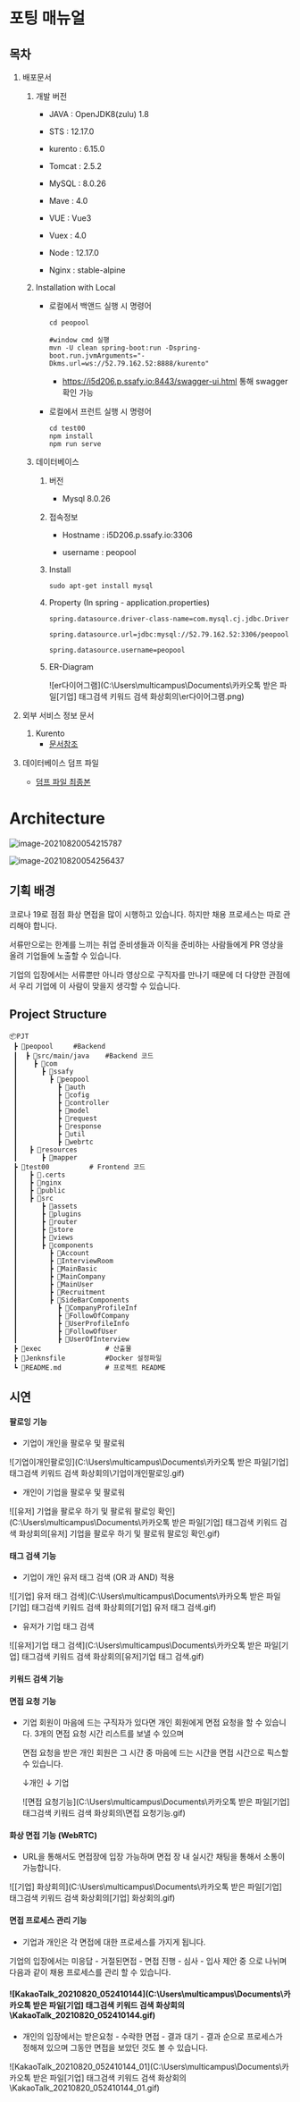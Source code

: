 # 포팅 매뉴얼



## 목차

 1. 배포문서
    1. 개발 버전
       - JAVA : OpenJDK8(zulu) 1.8
       
       - STS : 12.17.0
       
       - kurento : 6.15.0
       
       - Tomcat : 2.5.2
       
       - MySQL : 8.0.26
       
       - Mave : 4.0
       
       - VUE : Vue3
       
       - Vuex : 4.0
       
       - Node : 12.17.0
       
       - Nginx : stable-alpine
       
         
       
    2.  Installation with Local
         - 로컬에서 백앤드 실행 시 명령어

            ```
            cd peopool
            
            #window cmd 실행
            mvn -U clean spring-boot:run -Dspring-boot.run.jvmArguments="-Dkms.url=ws://52.79.162.52:8888/kurento" 
            ```

            - https://i5d206.p.ssafy.io:8443/swagger-ui.html 통해  swagger 확인 가능

         - 로컬에서 프런트 실행 시 명령어

            ```
            cd test00
            npm install
            npm run serve  
            ```

    3. 데이터베이스

       1. 버전

          - Mysql 8.0.26

       2. 접속정보

          - Hostname : i5D206.p.ssafy.io:3306

          - username : peopool

            

       3. Install

          ```
          sudo apt-get install mysql
          ```

          

       4. Property (In spring - application.properties)

          ```properties
          spring.datasource.driver-class-name=com.mysql.cj.jdbc.Driver
          
          spring.datasource.url=jdbc:mysql://52.79.162.52:3306/peopool
          
          spring.datasource.username=peopool
          ```

          

       5. ER-Diagram

          ![er다이어그램](C:\Users\multicampus\Documents\카카오톡 받은 파일\[기업] 태그검색 키워드 검색 화상회의\er다이어그램.png)

 2. 외부 서비스 정보 문서
    1. Kurento
          - [문서참조](https://doc-kurento.readthedocs.io/en/latest/)


 3. 데이터베이스 덤프 파일
    - [덤프 파일 최종본](dasdfas)



#  Architecture

![image-20210820054215787](C:\Users\multicampus\AppData\Roaming\Typora\typora-user-images\image-20210820054215787.png)



![image-20210820054256437](C:\Users\multicampus\AppData\Roaming\Typora\typora-user-images\image-20210820054256437.png)



## 기획 배경

코로나 19로 점점 화상 면접을 많이 시행하고 있습니다. 하지만 채용 프로세스는 따로 관리해야 합니다. 

서류만으로는 한계를 느끼는 취업 준비생들과 이직을 준비하는 사람들에게 PR 영상을 올려 기업들에 노출할 수 있습니다.

기업의 입장에서는 서류뿐만 아니라 영상으로 구직자를 만나기 때문에 더 다양한 관점에서 우리 기업에 이 사람이 맞을지 생각할 수 있습니다.



## Project Structure

```
📦PJT
 ┣ 📂peopool 	#Backend
 ┃ 	┣ 📂src/main/java	#Backend 코드
 ┃    ┣ 📂com
 ┃      ┣ 📂ssafy
 ┃        ┣ 📂peopool
 ┃          ┣ 📂auth
 ┃        	┣ 📂cofig
 ┃          ┣ 📂controller
 ┃          ┣ 📂model
 ┃          ┣ 📂request
 ┃          ┣ 📂response
 ┃          ┣ 📂util
 ┃ 			┣ 📂webrtc
 ┃	 ┣ 📂resources
 ┃	 	┣ 📂mapper
 ┣ 📂test00			# Frontend 코드
 ┃   ┣ 📂.certs 
 ┃ 	 ┣ 📂nginx			
 ┃ 	 ┣ 📂public		
 ┃ 	 ┣ 📂src		
 ┃		┣ 📂assets
 ┃		┣ 📂plugins
 ┃ 	    ┣ 📂router
 ┃ 	    ┣ 📂store
 ┃ 	    ┣ 📂views
 ┃ 	    ┣ 📂components
 ┃ 	      ┣ 📂Account
 ┃ 	      ┣ 📂InterviewRoom
 ┃ 	      ┣ 📂MainBasic
 ┃ 	      ┣ 📂MainCompany
 ┃ 	      ┣ 📂MainUser
 ┃ 	      ┣ 📂Recruitment
 ┃ 	      ┣ 📂SideBarComponents
 ┃ 			┣ 📂CompanyProfileInf
 ┃ 			┣ 📂FollowOfCompany
 ┃ 			┣ 📂UserProfileInfo
 ┃ 	      	┣ 📂FollowOfUser
 ┃ 	      	┣ 📂UserOfInterview
 ┣ 📂exec				# 산출물
 ┣ 📜Jenknsfile			#Docker 설정파일
 ┗ 📜README.md			# 프로젝트 README
```





## 시연

#### 팔로잉 기능

-  기업이 개인을 팔로우 및 팔로워 

![기업이개인팔로잉](C:\Users\multicampus\Documents\카카오톡 받은 파일\[기업] 태그검색 키워드 검색 화상회의\기업이개인팔로잉.gif)



- 개인이 기업을 팔로우 및 팔로워

![[유저] 기업을 팔로우 하기 및 팔로워 팔로잉 확인](C:\Users\multicampus\Documents\카카오톡 받은 파일\[기업] 태그검색 키워드 검색 화상회의\[유저] 기업을 팔로우 하기 및 팔로워 팔로잉 확인.gif)



#### 태그 검색 기능

- 기업이 개인 유저 태그 검색 (OR 과 AND) 적용 

![[기업] 유저 태그 검색](C:\Users\multicampus\Documents\카카오톡 받은 파일\[기업] 태그검색 키워드 검색 화상회의\[기업] 유저 태그 검색.gif)



-  유저가 기업 태그 검색

  ![[유저]기업 태그 검색](C:\Users\multicampus\Documents\카카오톡 받은 파일\[기업] 태그검색 키워드 검색 화상회의\[유저]기업 태그 검색.gif)

#### 키워드 검색 기능

#### 면접 요청 기능

- 기업 회원이 마음에 드는 구직자가 있다면 개인 회원에게 면접 요청을 할 수 있습니다. 3개의 면접 요청 시간 리스트를 보낼 수 있으며 

  면접 요청을 받은 개인 회원은 그 시간 중 마음에 드는 시간을 면접 시간으로 픽스할 수 있습니다.

  ↓개인                                 																							↓ 기업

  ![면접 요청기능](C:\Users\multicampus\Documents\카카오톡 받은 파일\[기업] 태그검색 키워드 검색 화상회의\면접 요청기능.gif)





#### 화상 면접 기능 (WebRTC)

-  URL을 통해서도 면접장에 입장 가능하며 면접 장 내 실시간 채팅을 통해서 소통이 가능합니다.

![[기업] 화상회의](C:\Users\multicampus\Documents\카카오톡 받은 파일\[기업] 태그검색 키워드 검색 화상회의\[기업] 화상회의.gif)





#### 면접 프로세스 관리 기능

-  기업과 개인은 각 면접에 대한 프로세스를 가지게 됩니다.

  기업의 입장에서는 미응답 - 거절된면접 - 면접 진행 - 심사 - 입사 제안 중 으로 나뉘며 다음과 같이 채용 프로세스를 관리 할 수 있습니다.

#### ![KakaoTalk_20210820_052410144](C:\Users\multicampus\Documents\카카오톡 받은 파일\[기업] 태그검색 키워드 검색 화상회의\KakaoTalk_20210820_052410144.gif)



-  개인의 입장에서는 받은요청 - 수락한 면접 - 결과 대기 - 결과 순으로 프로세스가 정해져 있으며 그동안 면접을 보았던 것도 볼 수 있습니다.

![KakaoTalk_20210820_052410144_01](C:\Users\multicampus\Documents\카카오톡 받은 파일\[기업] 태그검색 키워드 검색 화상회의\KakaoTalk_20210820_052410144_01.gif)
